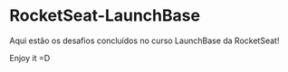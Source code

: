 # RocketSeat-LaunchBase

Aqui estão os desafios concluídos no curso LaunchBase da RocketSeat! 

Enjoy it =D
